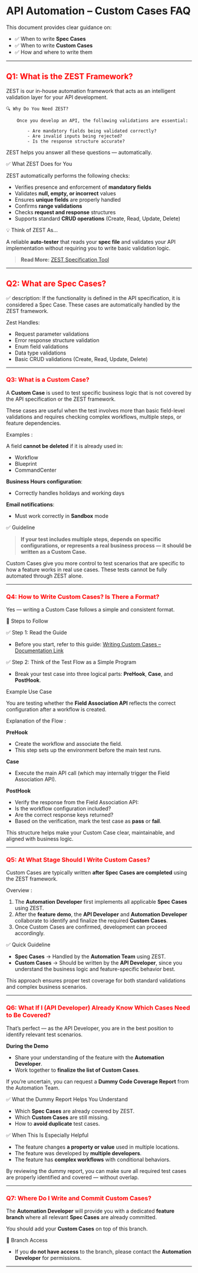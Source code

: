 # API Automation – Custom Cases FAQ

This document provides clear guidance on:

- ✅ When to write **Spec Cases**
- ✅ When to write **Custom Cases**
- ✅ How and where to write them

---
### <h2 style="color: red;font-weight=bold">Q1: What is the ZEST Framework?</h2>

ZEST is our in-house automation framework that acts as an intelligent validation layer for your API development.

    🔍 Why Do You Need ZEST?

        Once you develop an API, the following validations are essential:

            - Are mandatory fields being validated correctly?
            - Are invalid inputs being rejected?
            - Is the response structure accurate?

ZEST helps you answer all these questions — automatically.

✅ What ZEST Does for You

ZEST automatically performs the following checks:

- Verifies presence and enforcement of **mandatory fields**
- Validates **null, empty, or incorrect** values
- Ensures **unique fields** are properly handled
- Confirms **range validations**
- Checks **request and response** structures
- Supports standard **CRUD operations** (Create, Read, Update, Delete)

💡 Think of ZEST As...

A reliable **auto-tester** that reads your **spec file** and validates your API implementation without requiring you to write basic validation logic.

> **Read More:** <a href="https://zest-704066935.development.catalystserverless.com/app/specification/index.html" target="_blank">ZEST Specification Tool</a>

---
### <h2 style="color: red; font-weight=bold">Q2: What are Spec Cases?</h2>

✅ description: 
    If the functionality is defined in the API specification, it is considered a Spec Case.
    These cases are automatically handled by the ZEST framework.

Zest Handles:

- Request parameter validations
- Error response structure validation
- Enum field validations
- Data type validations
- Basic CRUD validations (Create, Read, Update, Delete)

---
### <h3 style="color: red; font-weight=bold">Q3: What is a Custom Case?</h3>

A **Custom Case** is used to test specific business logic that is not covered by the API specification or the ZEST framework.

These cases are useful when the test involves more than basic field-level validations and requires checking complex workflows, multiple steps, or feature dependencies.

Examples : 

A field **cannot be deleted** if it is already used in:

  - Workflow
  - Blueprint
  - CommandCenter

**Business Hours configuration**:

  - Correctly handles holidays and working days

**Email notifications**:

  - Must work correctly in **Sandbox** mode

✅ Guideline

> **If your test includes multiple steps, depends on specific configurations, or represents a real business process — it should be written as a Custom Case.**

Custom Cases give you more control to test scenarios that are specific to how a feature works in real use cases. These tests cannot be fully automated through ZEST alone.

---
### <h3 style="color: red; font-weight=bold;">Q4: How to Write Custom Cases? Is There a Format?</h3>

Yes — writing a Custom Case follows a simple and consistent format.

📝 Steps to Follow

✅ Step 1: Read the Guide 
- Before you start, refer to this guide: <a href="https://writer.zoho.com/writer/open/6r39c736fd41bdb3645f184660581f36bac13" target="_blank">Writing Custom Cases – Documentation Link</a>

✅ Step 2: Think of the Test Flow as a Simple Program
- Break your test case into three logical parts: **PreHook**, **Case**, and **PostHook**.

Example Use Case

You are testing whether the **Field Association API** reflects the correct configuration after a workflow is created.

Explanation of the Flow :

**PreHook**  

   - Create the workflow and associate the field.
   - This step sets up the environment before the main test runs.

**Case**  

  - Execute the main API call (which may internally trigger the Field Association API).

**PostHook** 

  - Verify the response from the Field Association API:
  - Is the workflow configuration included?
  - Are the correct response keys returned?
  - Based on the verification, mark the test case as **pass** or **fail**.

This structure helps make your Custom Case clear, maintainable, and aligned with business logic.

---
### <h3 style="color: red; font-weight=bold;">Q5: At What Stage Should I Write Custom Cases?</h3>

Custom Cases are typically written **after Spec Cases are completed** using the ZEST framework.

Overview :

1. The **Automation Developer** first implements all applicable **Spec Cases** using ZEST.
2. After the **feature demo**, the **API Developer** and **Automation Developer** collaborate to identify and finalize the required **Custom Cases**.
3. Once Custom Cases are confirmed, development can proceed accordingly.

✅ Quick Guideline

- **Spec Cases** → Handled by the **Automation Team** using ZEST.
- **Custom Cases** → Should be written by the **API Developer**, since you understand the business logic and feature-specific behavior best.

This approach ensures proper test coverage for both standard validations and complex business scenarios.

---

### <h3 style="color: red; font-weight=bold;">Q6: What If I (API Developer) Already Know Which Cases Need to Be Covered?</h3>

That’s perfect — as the API Developer, you are in the best position to identify relevant test scenarios.

**During the Demo**

- Share your understanding of the feature with the **Automation Developer**.
- Work together to **finalize the list of Custom Cases**.
  
If you’re uncertain, you can request a **Dummy Code Coverage Report** from the Automation Team.

✅ What the Dummy Report Helps You Understand

- Which **Spec Cases** are already covered by ZEST.
- Which **Custom Cases** are still missing.
- How to **avoid duplicate** test cases.

✅ When This Is Especially Helpful

- The feature changes **a property or value** used in multiple locations.
- The feature was developed by **multiple developers**.
- The feature has **complex workflows** with conditional behaviors.

By reviewing the dummy report, you can make sure all required test cases are properly identified and covered — without overlap.

---
### <h3 style="color: red; font-weight=bold;">Q7: Where Do I Write and Commit Custom Cases?</h3>

The **Automation Developer** will provide you with a dedicated **feature branch** where all relevant **Spec Cases** are already committed.

You should add your **Custom Cases** on top of this branch.

🔐 Branch Access

- If you **do not have access** to the branch, please contact the **Automation Developer** for permissions.

---









